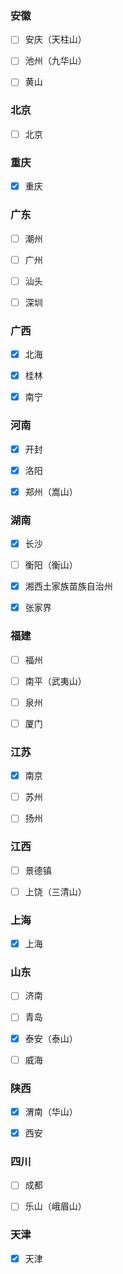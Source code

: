 ### 安徽

- [ ] 安庆（天柱山）

- [ ] 池州（九华山）

- [ ] 黄山

### 北京

- [ ] 北京

### 重庆

- [x] 重庆

### 广东

- [ ] 潮州

- [ ] 广州

- [ ] 汕头

- [ ] 深圳

### 广西

- [x] 北海

- [x] 桂林

- [x] 南宁

### 河南

- [x] 开封

- [x] 洛阳

- [x] 郑州（嵩山）

### 湖南

- [x] 长沙

- [ ] 衡阳（衡山）

- [x] 湘西土家族苗族自治州

- [x] 张家界

### 福建

- [ ] 福州

- [ ] 南平（武夷山）

- [ ] 泉州

- [ ] 厦门

### 江苏

- [x] 南京

- [ ] 苏州

- [ ] 扬州

### 江西

- [ ] 景德镇

- [ ] 上饶（三清山）

### 上海

- [x] 上海

### 山东

- [ ] 济南

- [ ] 青岛

- [x] 泰安（泰山）

- [ ] 威海

### 陕西

- [x] 渭南（华山）

- [x] 西安

### 四川

- [ ] 成都

- [ ] 乐山（峨眉山）

### 天津

- [x] 天津
